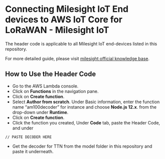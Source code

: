 # Connecting Milesight IoT End devices to AWS IoT Core for LoRaWAN - Milesight IoT

The header code is applicable to all Milesight IoT end-devices listed in this repository. 

For more detailed guide, please visit [milesight official knowledge base](https://support.milesight-iot.com/hc/en-us/articles/900007629603).


## How to Use the Header Code
- Go to the AWS Lambda console.
- Click on **Functions** in the navigation pane.
- Click on **Create function**.
- Select **Author from scratch**. Under Basic information, enter the function name “am100decoder” for instance and choose **Node.js 12.x**. from the drop-down under **Runtime**.
- Click on **Create function**.
- Click the function you created, Under **Code** tab, paste the Header Code, and under 
 ```
// PASTE DECODER HERE
 ```
- Get the decoder for TTN from the model folder in this repository and paste it underneath. 

